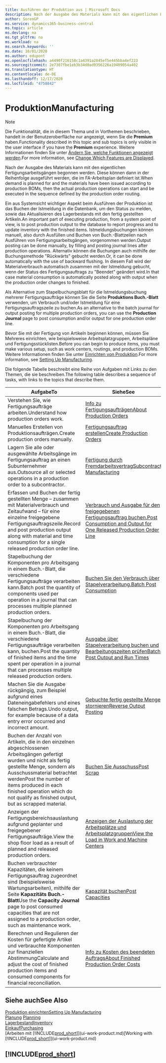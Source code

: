 ```yaml
---
title: Ausführen der Produktion aus | Microsoft Docs
description: Nach der Ausgabe des Materials kann mit den eigentlichen Fertigungsarbeitsgängen begonnen werden. Diese können dann in der Reihenfolge ausgeführt werden, die im FA-Arbeitsplan definiert ist.
author: SorenGP
ms.service: dynamics365-business-central
ms.topic: article
ms.devlang: na
ms.tgt_pltfrm: na
ms.workload: na
ms.search.keywords: ''
ms.date: 10/01/2020
ms.author: edupont
ms.openlocfilehash: a4490f216158c1a4391a2845ef5e445bba4ef223
ms.sourcegitcommit: 2e7307fbe1eb3b34d0ad9356226a19409054a402
ms.translationtype: HT
ms.contentlocale: de-DE
ms.lasthandoff: 12/17/2020
ms.locfileid: "4758842"
---
```

# <a name="manufacturing"></a><span data-ttu-id="96db4-103">Produktion</span><span class="sxs-lookup"><span data-stu-id="96db4-103">Manufacturing</span></span>
> [!NOTE]
> <span data-ttu-id="96db4-104">Die Funktionalität, die in diesem Thema und in Vorthemen beschrieben, handelt in der Benutzeroberfläche nur angezeigt, wenn Sie die **Premium** haben.</span><span class="sxs-lookup"><span data-stu-id="96db4-104">Functionality described in this topic and sub topics is only visible in the user interface if you have the **Premium** experience.</span></span> <span data-ttu-id="96db4-105">Weitere Informationen finden Sie unter [Ändern Sie, welche Funktionen angezeigt werden](ui-experiences.md).</span><span class="sxs-lookup"><span data-stu-id="96db4-105">For more information, see [Change Which Features are Displayed](ui-experiences.md).</span></span>

<span data-ttu-id="96db4-106">Nach der Ausgabe des Materials kann mit den eigentlichen Fertigungsarbeitsgängen begonnen werden. Diese können dann in der Reihenfolge ausgeführt werden, die im FA-Arbeitsplan definiert ist.</span><span class="sxs-lookup"><span data-stu-id="96db4-106">When demand is planned for and the materials have been issued according to production BOMs, then the actual production operations can start and be executed in the sequence defined by the production order routing.</span></span>  

<span data-ttu-id="96db4-107">Ein aus Systemsicht wichtiger Aspekt beim Ausführen der Produktion ist das Buchen der Istmeldung in die Datenbank, um den Status zu melden, sowie das Aktualisieren des Lagerbestands mit den fertig gestellten Artikeln.</span><span class="sxs-lookup"><span data-stu-id="96db4-107">An important part of executing production, from a system point of view, is to post production output to the database to report progress and to update inventory with the finished items.</span></span> <span data-ttu-id="96db4-108">Istmeldungsbuchungen können manuell, also durch Ausfüllen und Buchen von Buch.-Blattzeilen nach Ausführen von Fertigungsarbeitsgängen, vorgenommen werden.</span><span class="sxs-lookup"><span data-stu-id="96db4-108">Output posting can be done manually, by filling and posting journal lines after production operations.</span></span> <span data-ttu-id="96db4-109">Alternativ können die Buchungen auch mithilfe der Buchungsmethode "Rückwärts" gebucht werden.</span><span class="sxs-lookup"><span data-stu-id="96db4-109">Or, it can be done automatically with the use of backward flushing.</span></span> <span data-ttu-id="96db4-110">In diesem Fall wird der Materialverbrauch automatisch zusammen mit der Istmeldung gebucht, wenn der Status des Fertigungsauftrags zu "Beendet" geändert wird.</span><span class="sxs-lookup"><span data-stu-id="96db4-110">In that case material consumption is automatically posted along with output when the production order changes to finished.</span></span>  

<span data-ttu-id="96db4-111">Als Alternative zum Stapelbuchungsblatt für die Istmeldungsbuchung mehrerer Fertigungsaufträge können Sie die Seite **Produktions Buch.-Blatt** verwenden, um Verbrauch und/oder Istmeldung für eine Fertigungsauftragszeile zu buchen.</span><span class="sxs-lookup"><span data-stu-id="96db4-111">As an alternative to the batch journal for output posting for multiple production orders, you can use the **Production Journal** page to post consumption and/or output for one production order line.</span></span>

<span data-ttu-id="96db4-112">Bevor Sie mit der Fertigung von Artikeln beginnen können, müssen Sie Mehreres einrichten, wie beispielsweise Arbeitsplatzgruppen, Arbeitspläne und Fertigungsstücklisten.</span><span class="sxs-lookup"><span data-stu-id="96db4-112">Before you can begin to produce items, you must make various setup, such as work centers, routings, and production BOMs.</span></span> <span data-ttu-id="96db4-113">Weitere Informationen finden Sie unter [Einrichten von Produktion](production-configure-production-processes.md).</span><span class="sxs-lookup"><span data-stu-id="96db4-113">For more information, see [Setting Up Manufacturing](production-configure-production-processes.md).</span></span>

<span data-ttu-id="96db4-114">Die folgende Tabelle beschreibt eine Reihe von Aufgaben mit Links zu den Themen, die sie beschreiben.</span><span class="sxs-lookup"><span data-stu-id="96db4-114">The following table describes a sequence of tasks, with links to the topics that describe them.</span></span>   

|<span data-ttu-id="96db4-115">**Aufgabe**</span><span class="sxs-lookup"><span data-stu-id="96db4-115">**To**</span></span>|<span data-ttu-id="96db4-116">**Siehe**</span><span class="sxs-lookup"><span data-stu-id="96db4-116">**See**</span></span>|  
|------------|-------------|  
|<span data-ttu-id="96db4-117">Verstehen Sie, wie Fertigungsaufträge arbeiten.</span><span class="sxs-lookup"><span data-stu-id="96db4-117">Understand how production orders work.</span></span>|[<span data-ttu-id="96db4-118">Info zu Fertigungsaufträgen</span><span class="sxs-lookup"><span data-stu-id="96db4-118">About Production Orders</span></span>](production-about-production-orders.md)|
|<span data-ttu-id="96db4-119">Manuelles Erstellen von Produktionsaufträgen.</span><span class="sxs-lookup"><span data-stu-id="96db4-119">Create production orders manually.</span></span>|[<span data-ttu-id="96db4-120">Fertigungsauftrag erstellen</span><span class="sxs-lookup"><span data-stu-id="96db4-120">Create Production Orders</span></span>](production-how-to-create-production-orders.md)|
|<span data-ttu-id="96db4-121">Lagern Sie alle oder ausgewählte Arbeitsgänge im Fertigungsauftrag an einen Subunternehmer aus.</span><span class="sxs-lookup"><span data-stu-id="96db4-121">Outsource all or selected operations in a production order to a subcontractor.</span></span>|[<span data-ttu-id="96db4-122">Fertigung durch Fremdarbeitsvertrag</span><span class="sxs-lookup"><span data-stu-id="96db4-122">Subcontract Manufacturing</span></span>](production-how-to-subcontract-manufacturing.md)|
|<span data-ttu-id="96db4-123">Erfassen und Buchen der fertig gestellten Menge – zusammen mit Materialverbrauch und Zeitaufwand – für eine einzelne freigegebene Fertigungsauftragszeile.</span><span class="sxs-lookup"><span data-stu-id="96db4-123">Record and post production output along with material and time consumption for a single released production order line.</span></span>|[<span data-ttu-id="96db4-124">Verbrauch und Ausgabe für den freigegebenen Fertigungsauftrag buchen.</span><span class="sxs-lookup"><span data-stu-id="96db4-124">Post Consumption and Output for One Released Production Order Line</span></span>](production-how-to-register-consumption-and-output.md)|  
|<span data-ttu-id="96db4-125">Stapelbuchung der Komponenten pro Arbeitsgang in einem Buch.-Blatt, die verschiedene Fertigungsaufträge verarbeiten kann.</span><span class="sxs-lookup"><span data-stu-id="96db4-125">Batch post the quantity of components used per operation in a journal that can processes multiple planned production orders.</span></span>|[<span data-ttu-id="96db4-126">Buchen Sie den Verbrauch über Stapelverarbeitung.</span><span class="sxs-lookup"><span data-stu-id="96db4-126">Batch Post Consumption</span></span>](production-how-to-post-consumption.md)|
|<span data-ttu-id="96db4-127">Stapelbuchung der Komponenten pro Arbeitsgang in einem Buch.-Blatt, die verschiedene Fertigungsaufträge verarbeiten kann, buchen.</span><span class="sxs-lookup"><span data-stu-id="96db4-127">Post the quantity of finished items and the time spent per operation in a journal that can processes multiple released production orders.</span></span>|[<span data-ttu-id="96db4-128">Ausgabe über Stapelverarbeitung buchen und Bearbeitungszeiten prüfen</span><span class="sxs-lookup"><span data-stu-id="96db4-128">Batch Post Output and Run Times</span></span>](production-how-to-post-output-quantity.md)|
|<span data-ttu-id="96db4-129">Machen Sie die Ausgabe rückgängig, zum Beispiel aufgrund eines Dateneingabefehlers und eines falschen Betrags.</span><span class="sxs-lookup"><span data-stu-id="96db4-129">Undo output, for example because of a data entry error occurred and incorrect amount.</span></span>  |[<span data-ttu-id="96db4-130">Gebuchte fertig gestellte Menge stornieren</span><span class="sxs-lookup"><span data-stu-id="96db4-130">Reverse Output Posting</span></span>](production-how-to-reverse-output-posting.md)|  
|<span data-ttu-id="96db4-131">Buchen der Anzahl von Artikeln, die in den einzelnen abgeschlossenen Arbeitsgängen gefertigt wurden und nicht als fertig gestellte Menge, sondern als Ausschussmaterial betrachtet werden</span><span class="sxs-lookup"><span data-stu-id="96db4-131">Post the number of items produced in each finished operation which do not qualify as finished output, but as scrapped material.</span></span>|[<span data-ttu-id="96db4-132">Buchen Sie Ausschuss</span><span class="sxs-lookup"><span data-stu-id="96db4-132">Post Scrap</span></span>](production-how-to-post-scrap.md)|
|<span data-ttu-id="96db4-133">Anzeigen der Fertigungsbereichsauslastung aufgrund geplanter und freigegebener Fertigungsaufträge.</span><span class="sxs-lookup"><span data-stu-id="96db4-133">View the shop floor load as a result of planned and released production orders.</span></span>|[<span data-ttu-id="96db4-134">Anzeigen der Auslastung der Arbeitsplätze und Arbeitsplatzgruppen</span><span class="sxs-lookup"><span data-stu-id="96db4-134">View the Load in Work and Machine Centers</span></span>](production-how-to-view-the-load-on-work-centers.md)|      
|<span data-ttu-id="96db4-135">Buchen verbrauchter Kapazitäten, die keinem Fertigungsauftrag zugeordnet sind (beispielsweise Wartungsarbeiten), mithilfe der Seite **Kapazitäts Buch.-Blatt**</span><span class="sxs-lookup"><span data-stu-id="96db4-135">Use the **Capacity Journal** page to post consumed capacities that are not assigned to a production order, such as maintenance work.</span></span>|[<span data-ttu-id="96db4-136">Kapazität buchen</span><span class="sxs-lookup"><span data-stu-id="96db4-136">Post Capacities</span></span>](production-how-to-post-capacities.md)|  
|<span data-ttu-id="96db4-137">Berechnen und Regulieren der Kosten für gefertigte Artikel und verbrauchte Komponenten zur finanziellen Abstimmung</span><span class="sxs-lookup"><span data-stu-id="96db4-137">Calculate and adjust the cost of finished production items and consumed components for financial reconciliation.</span></span>|[<span data-ttu-id="96db4-138">Info zu Kosten des beendeten Auftrags</span><span class="sxs-lookup"><span data-stu-id="96db4-138">About Finished Production Order Costs</span></span>](finance-about-finished-production-order-costs.md)|  

## <a name="see-also"></a><span data-ttu-id="96db4-139">Siehe auch</span><span class="sxs-lookup"><span data-stu-id="96db4-139">See Also</span></span>  
[<span data-ttu-id="96db4-140">Produktion einrichten</span><span class="sxs-lookup"><span data-stu-id="96db4-140">Setting Up Manufacturing</span></span>](production-configure-production-processes.md)  
<span data-ttu-id="96db4-141">[Planung](production-planning.md)    </span><span class="sxs-lookup"><span data-stu-id="96db4-141">[Planning](production-planning.md)    </span></span>  
[<span data-ttu-id="96db4-142">Lagerbestand</span><span class="sxs-lookup"><span data-stu-id="96db4-142">Inventory</span></span>](inventory-manage-inventory.md)  
[<span data-ttu-id="96db4-143">Einkauf</span><span class="sxs-lookup"><span data-stu-id="96db4-143">Purchasing</span></span>](purchasing-manage-purchasing.md)  
<span data-ttu-id="96db4-144">[Arbeiten mit [!INCLUDE[prod_short](includes/prod_short.md)]](ui-work-product.md)</span><span class="sxs-lookup"><span data-stu-id="96db4-144">[Working with [!INCLUDE[prod_short](includes/prod_short.md)]](ui-work-product.md)</span></span>

## [!INCLUDE[prod_short](includes/free_trial_md.md)]  
